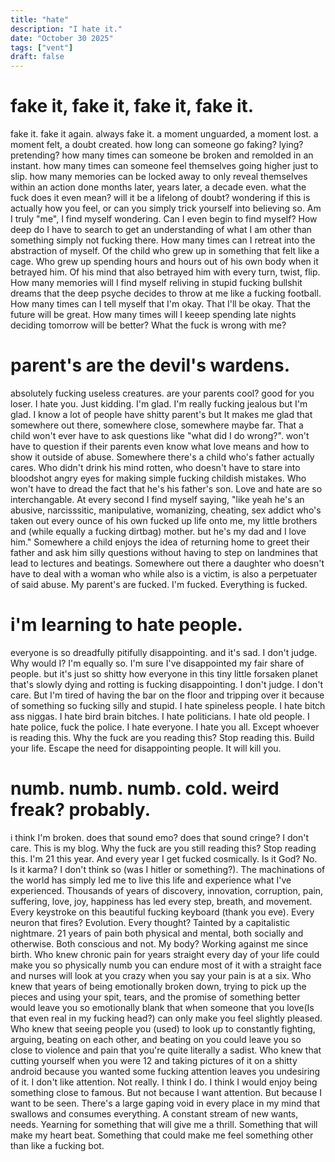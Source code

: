 ```yaml
---
title: "hate"
description: "I hate it."
date: "October 30 2025"
tags: ["vent"]
draft: false
---
```

# fake it, fake it, fake it, fake it.
fake it. fake it again. always fake it. a moment unguarded, a moment lost. a moment felt, a doubt created. how long can someone go faking? lying? pretending? how many times can someone be broken and remolded in an instant. how many times can someone feel themselves going higher just to slip. how many memories can be locked away to only reveal themselves within an action done months later, years later, a decade even. what the fuck does it even mean? will it be a lifelong of doubt? wondering if this is actually how you feel, or can you simply trick yourself into believing so. Am I truly "me", I find myself wondering. Can I even begin to find myself? How deep do I have to search to get an understanding of what I am other than something simply not fucking there. How many times can I retreat into the abstraction of myself. Of the child who grew up in something that felt like a cage. Who grew up spending hours and hours out of his own body when it betrayed him. Of his mind that also betrayed him with every turn, twist, flip. How many memories will I find myself reliving in stupid fucking bullshit dreams that the deep psyche decides to throw at me like a fucking football. How many times can I tell myself that I'm okay. That I'll be okay. That the future will be great. How many times will I keeep spending late nights deciding tomorrow will be better? What the fuck is wrong with me? 

# parent's are the devil's wardens.
absolutely fucking useless creatures. are your parents cool? good for you loser. I hate you. Just kidding. I'm glad. I'm really fucking jealous but I'm glad. I know a lot of people have shitty parent's but It makes me glad that somewhere out there, somewhere close, somewhere maybe far. That a child won't ever have to ask questions like "what did I do wrong?". won't have to question if their parents even know what love means and how to show it outside of abuse. Somewhere there's a child who's father actually cares. Who didn't drink his mind rotten, who doesn't have to stare into bloodshot angry eyes for making simple fucking childish mistakes. Who won't have to dread the fact that he's his father's son. Love and hate are so interchangable. At every second I find myself saying, "like yeah he's an abusive, narcisssitic, manipulative, womanizing, cheating, sex addict who's taken out every ounce of his own fucked up life onto me, my little brothers and (while equally a fucking dirtbag) mother. but he's my dad and I love him."
Somewhere a child enjoys the idea of returning home to greet their father and ask him silly questions without having to step on landmines that lead to lectures and beatings. Somewhere out there a daughter who doesn't have to deal with a woman who while also is a victim, is also a perpetuater of said abuse. My parent's are fucked. I'm fucked. Everything is fucked.

# i'm learning to hate people.
everyone is so dreadfully pitifully disappointing. and it's sad. I don't judge. Why would I? I'm equally so. I'm sure I've disappointed my fair share of people. but it's just so shitty how everyone in this tiny little forsaken planet that's slowly dying and rotting is fucking disappointing. I don't judge. I don't care. But I'm tired of having the bar on the floor and tripping over it because of something so fucking silly and stupid. I hate spineless people. I hate bitch ass niggas. I hate bird brain bitches. I hate politicians. I hate old people. I hate police, fuck the police. I hate everyone. I hate you all. Except whoever is reading this. Why the fuck are you reading this? Stop reading this. Build your life. Escape the need for disappointing people. It will kill you.

# numb. numb. numb. cold. weird freak? probably.
i think I'm broken. does that sound emo? does that sound cringe? I don't care. This is my blog. Why the fuck are you still reading this? Stop reading this. I'm 21 this year. And every year I get fucked cosmically. Is it God? No. Is it karma? I don't think so (was I hitler or something?). The machinations of the world has simply led me to live this life and experience what I've experienced. Thousands of years of discovery, innovation, corruption, pain, suffering, love, joy, happiness has led every step, breath, and movement. Every keystroke on this beautiful fucking keyboard (thank you eve). Every neuron that fires? Evolution. Every thought? Tainted by a capitalistic nightmare. 21 years of pain both physical and mental, both socially and otherwise. Both conscious and not. My body? Working against me since birth. Who knew chronic pain for years straight every day of your life could make you so physically numb you can endure most of it with a straight face and nurses will look at you crazy when you say your pain is at a six. Who knew that years of being emotionally broken down, trying to pick up the pieces and using your spit, tears, and the promise of something better would leave you so emotionally blank that when someone that you love(Is that even real in my fucking head?) can only make you feel slightly pleased. Who knew that seeing people you (used) to look up to constantly fighting, arguing, beating on each other, and beating on you could leave you so close to violence and pain that you're quite literally a sadist. Who knew that cutting yourself when you were 12 and taking pictures of it on a shitty android because you wanted some fucking attention leaves you undesiring of it. I don't like attention. Not really. I think I do. I think I would enjoy being something close to famous. But not because I want attention. But because I want to be seen. There's a large gaping void in every place in my mind that swallows and consumes everything. A constant stream of new wants, needs. Yearning for something that will give me a thrill. Something that will make my heart beat. Something that could make me feel something other than like a fucking bot.